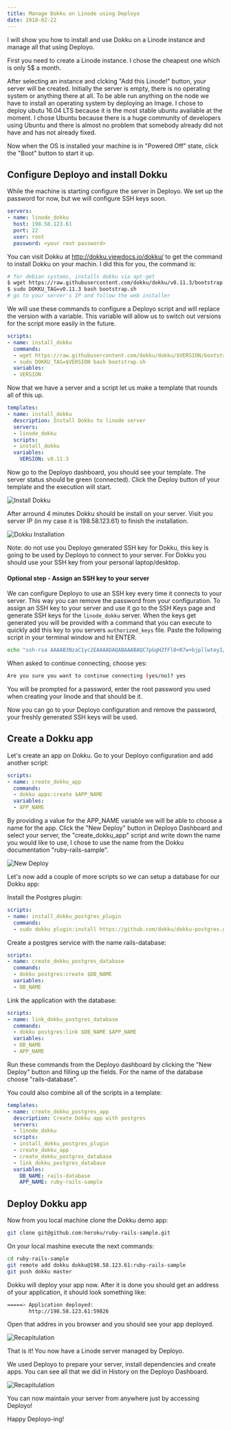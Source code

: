 ```yaml
---
title: Manage Dokku on Linode using Deployo
date: 2018-02-22
---
```


I will show you how to install and use Dokku on a Linode instance and manage all that using Deployo.

First you need to create a Linode instance. I chose the cheapest one which is only 5$ a month.

After selecting an instance and clcking "Add this Linode!" button, your server will be created.
Initially the server is empty, there is no operating system or anything there at all. To be able run anything on the node we have to install an operating system by deploying an Image. I chose to deploy ubutu 16.04 LTS because it is the most stable ubuntu available at the moment. I chose Ubuntu because there is a huge community of developers using Ubuntu and there is almost no problem that somebody already did not have and has not already fixed.

Now when the OS is installed your machine is in "Powered Off" state, click the "Boot" button to start it up.

## Configure Deployo and install Dokku

While the machine is starting configure the server in Deployo. We set up the password for now, but we will configure SSH keys soon.

```yaml
servers:
- name: linode_dokku
  host: 198.58.123.61
  port: 22
  user: root
  password: <your root password>
```

You can visit Dokku at http://dokku.viewdocs.io/dokku/ to get the command to install Dokku on your machin. I did this for you, the command is:

```bash
# for debian systems, installs dokku via apt-get
$ wget https://raw.githubusercontent.com/dokku/dokku/v0.11.3/bootstrap.sh
$ sudo DOKKU_TAG=v0.11.3 bash bootstrap.sh
# go to your server's IP and follow the web installer
```

We will use these commands to configure a Deployo script and will replace the version with a variable. This variable will allow us to switch out versions for the script more easily in the future.

```yaml
scripts:
- name: install_dokku
  commands:
  - wget https://raw.githubusercontent.com/dokku/dokku/$VERSION/bootstrap.sh
  - sudo DOKKU_TAG=$VERSION bash bootstrap.sh
  variables:
  - VERSION
```

Now that we have a server and a script let us make a template that rounds all of this up.

```yaml
templates:
- name: install_dokku
  description: Install Dokku to linode server
  servers:
  - linode_dokku
  scripts:
  - install_dokku
  variables:
    VERSION: v0.11.3
```

Now go to the Deployo dashboard, you should see your template. The server status should be green (connected). Click the Deploy button of your template and the execution will start.

![Install Dokku](/img/blog/manage-dokku-on-linode-using-deployo/Selection_731.png "Deployo dashboard")

After arround 4 minutes Dokku should be install on your server. Visit you server IP (in my case it is 198.58.123.61) to finish the installation.

![Dokku Installation](/img/blog/manage-dokku-on-linode-using-deployo/Selection_737.png "Dokku setup")

Note: do not use you Deployo generated SSH key for Dokku, this key is going to be used by Deployo to connect to your server. For Dokku you should use your SSH key from your personal laptop/desktop.

#### Optional step - Assign an SSH key to your server

We can configure Deployo to use an SSH key every time it connects to your server. This way you can remove the password from your configuration. To assign an SSH key to your server and use it go to the SSH Keys page and generate SSH keys for the `linode_dokku` server. When the keys get generated you will be provided with a command that you can execute to quickly add this key to you servers `authorized_keys` file. Paste the following script in your terminal window and hit ENTER.

```bash
echo "ssh-rsa AAAAB3NzaC1yc2EAAAADAQABAAABAQC7pGgHZfFl0+R7w+bjpllwteyI/rUv0Hw+5WpZUwJsE8VvzpTBsOR57SGdv9vSyrzY+o0KaoWOh2t56QUg4Bs4rw/Z8a6F7MfuQS7n1Zp01jj9Ff04eSZ7ljZ+vIIB+cW6Fg98giQU6uDlloR36sBO4y8nRmzli7Lyg54TZI6FPsIFu1NMh+1997CkTlPAJiIb/u4f0bgxD69e2hzFWQ0QpPrufKKz+/kMsXDwA9fX8bgg08gHjA6Gl4K1RKLg5vAxanRqHHCt+uJJt+NCru2MAgNdHSGgElGuH6Tbz7V6mr+z5yHD1ZURJa0obwv645NLfWzcvcTk7//CaxCqRyun root@198.58.123.61" | ssh -p 22 root@198.58.123.61 "[ -d ~/.ssh ] || mkdir ~/.ssh && cat >> ~/.ssh/authorized_keys && chmod 600 ~/.ssh/authorized_keys"
```

When asked to continue connecting, choose yes:

```bash
Are you sure you want to continue connecting (yes/no)? yes
```

You will be prompted for a password, enter the root password you used when creating your linode and that should be it.

Now you can go to your Deployo configuration and remove the password, your freshly generated SSH keys will be used.

## Create a Dokku app

Let's create an app on Dokku. Go to your Deployo configuration and add another script:

```yaml
scripts:
- name: create_dokku_app
  commands:
  - dokku apps:create $APP_NAME
  variables:
  - APP_NAME
```

By providing a value for the APP_NAME variable we will be able to choose a name for the app. Click the "New Deploy" button in Deployo Dashboard and select your server, the "create_dokku_app" script and write down the name you would like to use, I chose to use the name from the Dokku documentation "ruby-rails-sample".

![New Deploy](/img/blog/manage-dokku-on-linode-using-deployo/Selection_733.png "Execute a new Deploy")

Let's now add a couple of more scripts so we can setup a database for our Dokku app:

Install the Postgres plugin:

```yaml
scripts:
- name: install_dokku_postgres_plugin
  commands:
  - sudo dokku plugin:install https://github.com/dokku/dokku-postgres.git
```

Create a postgres service with the name rails-database:

```yaml
scripts:
- name: create_dokku_postgres_database
  commands:
  - dokku postgres:create $DB_NAME
  variables:
  - DB_NAME
```

Link the application with the database:

```yaml
scripts:
- name: link_dokku_postgres_database
  commands:
  - dokku postgres:link $DB_NAME $APP_NAME
  variables:
  - DB_NAME
  - APP_NAME
```

Run these commands from the Deployo dashboard by clicking the "New Deploy" button and filling up the fields. For the name of the database choose "rails-database".

You could also combine all of the scripts in a template:

```yaml
templates:
- name: create_dokku_postgres_app
  description: Create Dokku app with postgres
  servers:
  - linode_dokku
  scripts:
  - install_dokku_postgres_plugin
  - create_dokku_app
  - create_dokku_postgres_database
  - link_dokku_postgres_database
  variables:
    DB_NAME: rails-database
    APP_NAME: ruby-rails-sample
```

## Deploy Dokku app

Now from you local machine clone the Dokku demo app:

```bash
git clone git@github.com:heroku/ruby-rails-sample.git
```

On your local mashine execute the next commands:

```bash
cd ruby-rails-sample
git remote add dokku dokku@198.58.123.61:ruby-rails-sample
git push dokku master
```

Dokku will deploy your app now. After it is done you should get an address of your application, it should look something like:

```bash
=====> Application deployed:
       http://198.58.123.61:59826
```

Open that addres in you browser and you should see your app deployed.

![Recapitulation](/img/blog/manage-dokku-on-linode-using-deployo/Selection_734_small.png "Dokku demo app")

That is it! You now have a Linode server managed by Deployo.

We used Deployo to prepare your server, install dependencies and create apps. You can see all that we did in History on the Deployo Dashboard.

![Recapitulation](/img/blog/manage-dokku-on-linode-using-deployo/Selection_735.png "Deployo History will all of our commands")

You can now maintain your server from anywhere just by accessing Deployo!

Happy Deployo-ing!